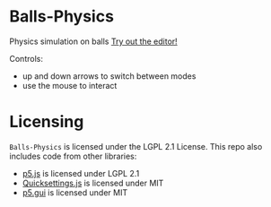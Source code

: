 # Balls-Physics
Physics simulation on balls
[Try out the editor!](https://akosseres.github.io/BallPhysics/test/)

Controls:
* up and down arrows to switch between modes
* use the mouse to interact

# Licensing
`Balls-Physics` is licensed under the LGPL 2.1 License.
This repo also includes code from other libraries:
* [p5.js](https://github.com/processing/p5.js) is licensed under LGPL 2.1
* [Quicksettings.js](https://github.com/bit101/quicksettings) is licensed under MIT
* [p5.gui](https://github.com/bitcraftlab/p5.gui) is licensed under MIT
